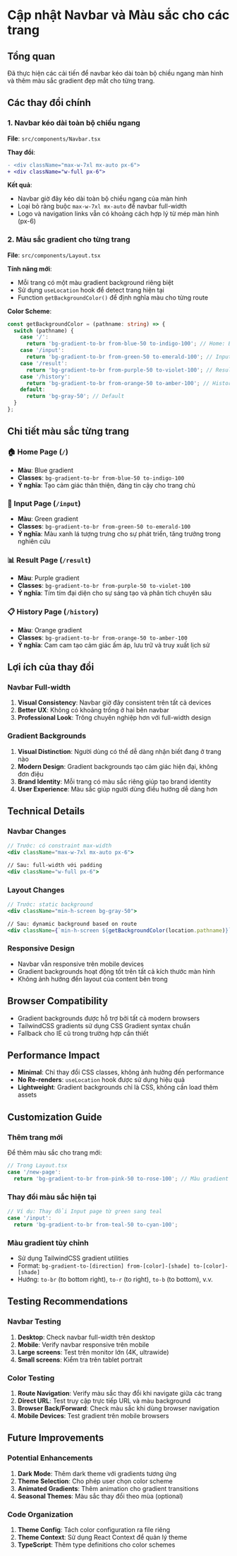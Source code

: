# Cập nhật Navbar và Màu sắc cho các trang

## Tổng quan
Đã thực hiện các cải tiến để navbar kéo dài toàn bộ chiều ngang màn hình và thêm màu sắc gradient đẹp mắt cho từng trang.

## Các thay đổi chính

### 1. Navbar kéo dài toàn bộ chiều ngang
**File**: `src/components/Navbar.tsx`

**Thay đổi**:
```diff
- <div className="max-w-7xl mx-auto px-6">
+ <div className="w-full px-6">
```

**Kết quả**:
- Navbar giờ đây kéo dài toàn bộ chiều ngang của màn hình
- Loại bỏ ràng buộc `max-w-7xl mx-auto` để navbar full-width
- Logo và navigation links vẫn có khoảng cách hợp lý từ mép màn hình (px-6)

### 2. Màu sắc gradient cho từng trang
**File**: `src/components/Layout.tsx`

**Tính năng mới**:
- Mỗi trang có một màu gradient background riêng biệt
- Sử dụng `useLocation` hook để detect trang hiện tại
- Function `getBackgroundColor()` để định nghĩa màu cho từng route

**Color Scheme**:
```typescript
const getBackgroundColor = (pathname: string) => {
  switch (pathname) {
    case '/':
      return 'bg-gradient-to-br from-blue-50 to-indigo-100'; // Home: Blue gradient
    case '/input':
      return 'bg-gradient-to-br from-green-50 to-emerald-100'; // Input: Green gradient
    case '/result':
      return 'bg-gradient-to-br from-purple-50 to-violet-100'; // Result: Purple gradient
    case '/history':
      return 'bg-gradient-to-br from-orange-50 to-amber-100'; // History: Orange gradient
    default:
      return 'bg-gray-50'; // Default
  }
};
```

## Chi tiết màu sắc từng trang

### 🏠 Home Page (`/`)
- **Màu**: Blue gradient
- **Classes**: `bg-gradient-to-br from-blue-50 to-indigo-100`
- **Ý nghĩa**: Tạo cảm giác thân thiện, đáng tin cậy cho trang chủ

### 📝 Input Page (`/input`)
- **Màu**: Green gradient
- **Classes**: `bg-gradient-to-br from-green-50 to-emerald-100`
- **Ý nghĩa**: Màu xanh lá tượng trưng cho sự phát triển, tăng trưởng trong nghiên cứu

### 📊 Result Page (`/result`)
- **Màu**: Purple gradient
- **Classes**: `bg-gradient-to-br from-purple-50 to-violet-100`
- **Ý nghĩa**: Tím tím đại diện cho sự sáng tạo và phân tích chuyên sâu

### 📋 History Page (`/history`)
- **Màu**: Orange gradient
- **Classes**: `bg-gradient-to-br from-orange-50 to-amber-100`
- **Ý nghĩa**: Cam cam tạo cảm giác ấm áp, lưu trữ và truy xuất lịch sử

## Lợi ích của thay đổi

### Navbar Full-width
1. **Visual Consistency**: Navbar giờ đây consistent trên tất cả devices
2. **Better UX**: Không có khoảng trống ở hai bên navbar
3. **Professional Look**: Trông chuyên nghiệp hơn với full-width design

### Gradient Backgrounds
1. **Visual Distinction**: Người dùng có thể dễ dàng nhận biết đang ở trang nào
2. **Modern Design**: Gradient backgrounds tạo cảm giác hiện đại, không đơn điệu
3. **Brand Identity**: Mỗi trang có màu sắc riêng giúp tạo brand identity
4. **User Experience**: Màu sắc giúp người dùng điều hướng dễ dàng hơn

## Technical Details

### Navbar Changes
```jsx
// Trước: có constraint max-width
<div className="max-w-7xl mx-auto px-6">

// Sau: full-width với padding
<div className="w-full px-6">
```

### Layout Changes
```jsx
// Trước: static background
<div className="min-h-screen bg-gray-50">

// Sau: dynamic background based on route
<div className={`min-h-screen ${getBackgroundColor(location.pathname)}`}>
```

### Responsive Design
- Navbar vẫn responsive trên mobile devices
- Gradient backgrounds hoạt động tốt trên tất cả kích thước màn hình
- Không ảnh hưởng đến layout của content bên trong

## Browser Compatibility
- Gradient backgrounds được hỗ trợ bởi tất cả modern browsers
- TailwindCSS gradients sử dụng CSS Gradient syntax chuẩn
- Fallback cho IE cũ trong trường hợp cần thiết

## Performance Impact
- **Minimal**: Chỉ thay đổi CSS classes, không ảnh hưởng đến performance
- **No Re-renders**: `useLocation` hook được sử dụng hiệu quả
- **Lightweight**: Gradient backgrounds chỉ là CSS, không cần load thêm assets

## Customization Guide

### Thêm trang mới
Để thêm màu sắc cho trang mới:

```typescript
// Trong Layout.tsx
case '/new-page':
  return 'bg-gradient-to-br from-pink-50 to-rose-100'; // Màu gradient mới
```

### Thay đổi màu sắc hiện tại
```typescript
// Ví dụ: Thay đổi Input page từ green sang teal
case '/input':
  return 'bg-gradient-to-br from-teal-50 to-cyan-100';
```

### Màu gradient tùy chỉnh
- Sử dụng TailwindCSS gradient utilities
- Format: `bg-gradient-to-[direction] from-[color]-[shade] to-[color]-[shade]`
- Hướng: `to-br` (to bottom right), `to-r` (to right), `to-b` (to bottom), v.v.

## Testing Recommendations

### Navbar Testing
1. **Desktop**: Check navbar full-width trên desktop
2. **Mobile**: Verify navbar responsive trên mobile
3. **Large screens**: Test trên monitor lớn (4K, ultrawide)
4. **Small screens**: Kiểm tra trên tablet portrait

### Color Testing
1. **Route Navigation**: Verify màu sắc thay đổi khi navigate giữa các trang
2. **Direct URL**: Test truy cập trực tiếp URL và màu background
3. **Browser Back/Forward**: Check màu sắc khi dùng browser navigation
4. **Mobile Devices**: Test gradient trên mobile browsers

## Future Improvements

### Potential Enhancements
1. **Dark Mode**: Thêm dark theme với gradients tương ứng
2. **Theme Selection**: Cho phép user chọn color scheme
3. **Animated Gradients**: Thêm animation cho gradient transitions
4. **Seasonal Themes**: Màu sắc thay đổi theo mùa (optional)

### Code Organization
1. **Theme Config**: Tách color configuration ra file riêng
2. **Theme Context**: Sử dụng React Context để quản lý theme
3. **TypeScript**: Thêm type definitions cho color schemes
